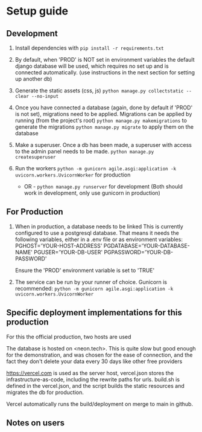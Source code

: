 # Setup guide

## Development

1. Install dependencies with `pip install -r requirements.txt`

2. By default, when 'PROD' is NOT set in environment variables the default django database will be used, which requires no set up and is connected automatically. (use instructions in the next section for setting up another db)

3. Generate the static assets (css, js)
   `python manage.py collectstatic --clear --no-input`

4. Once you have connected a database (again, done by default if 'PROD' is not set), migrations need to be applied.
   Migrations can be applied by running (from the project's root)
   `python manage.py makemigrations` to generate the migrations
   `python manage.py migrate` to apply them on the database

5. Make a superuser. Once a db has been made, a superuser with access to the admin panel needs to be made. 
   `python manage.py createsuperuser`

6. Run the workers
   `python -m gunicorn agile.asgi:application -k uvicorn.workers.UvicornWorker` for production
   - OR -
   `python manage.py runserver` for development
   (Both should work in development, only use gunicorn in production)

## For Production

1. When in production, a database needs to be linked
   This is currently configured to use a postgresql database. That means it needs the following variables, either in a .env file or as environment variables:
   PGHOST='YOUR-HOST-ADDRESS'
   PGDATABASE='YOUR-DATABASE-NAME'
   PGUSER='YOUR-DB-USER'
   PGPASSWORD='YOUR-DB-PASSWORD'

   Ensure the 'PROD' environment variable is set to 'TRUE'
2. The service can be run by your runner of choice. Gunicorn is recommended:
      `python -m gunicorn agile.asgi:application -k uvicorn.workers.UvicornWorker`

## Specific deployment implementations for this production

For this the official production, two hosts are used

The database is hosted on <neon.tech>. This is quite slow but good enough for the demonstration, and was chosen for the
ease of connection, and the fact they don't delete your data every 30 days like other free providers

<https://vercel.com> is used as the server host, vercel.json stores the infrastructure-as-code, including the rewrite paths for urls.
build.sh is defined in the vercel.json, and the script builds the static resources and migrates the db for production.

Vercel automatically runs the build/deployment on merge to main in github.

## Notes on users
